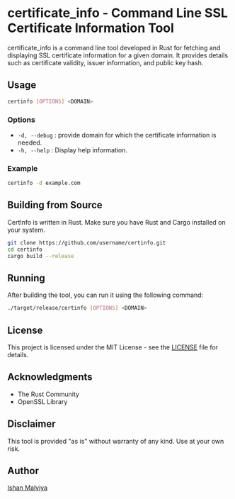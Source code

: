 # certificate_info - Command Line SSL Certificate Information Tool

certificate_info is a command line tool developed in Rust for fetching and displaying SSL certificate information for a given domain. It provides details such as certificate validity, issuer information, and public key hash.

## Usage

```bash
certinfo [OPTIONS] <DOMAIN>
```

### Options

- `-d, --debug` : provide domain for which the certificate information is needed.
- `-h, --help`  : Display help information.

### Example

```bash
certinfo -d example.com
```

## Building from Source

CertInfo is written in Rust. Make sure you have Rust and Cargo installed on your system.

```bash
git clone https://github.com/username/certinfo.git
cd certinfo
cargo build --release
```

## Running

After building the tool, you can run it using the following command:

```bash
./target/release/certinfo [OPTIONS] <DOMAIN>
```

## License

This project is licensed under the MIT License - see the [LICENSE](LICENSE) file for details.


## Acknowledgments

- The Rust Community
- OpenSSL Library

## Disclaimer

This tool is provided "as is" without warranty of any kind. Use at your own risk.

## Author

[Ishan Malviya](https://github.com/username)
